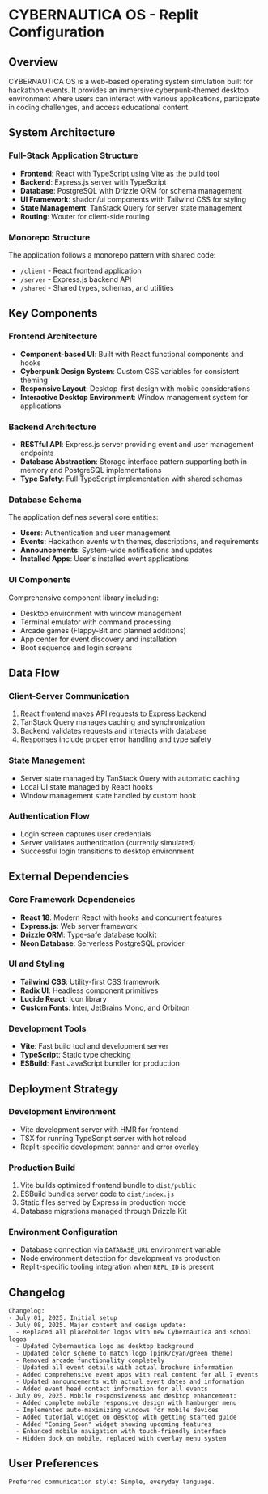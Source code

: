 # CYBERNAUTICA OS - Replit Configuration

## Overview

CYBERNAUTICA OS is a web-based operating system simulation built for hackathon events. It provides an immersive cyberpunk-themed desktop environment where users can interact with various applications, participate in coding challenges, and access educational content.

## System Architecture

### Full-Stack Application Structure
- **Frontend**: React with TypeScript using Vite as the build tool
- **Backend**: Express.js server with TypeScript
- **Database**: PostgreSQL with Drizzle ORM for schema management
- **UI Framework**: shadcn/ui components with Tailwind CSS for styling
- **State Management**: TanStack Query for server state management
- **Routing**: Wouter for client-side routing

### Monorepo Structure
The application follows a monorepo pattern with shared code:
- `/client` - React frontend application
- `/server` - Express.js backend API
- `/shared` - Shared types, schemas, and utilities

## Key Components

### Frontend Architecture
- **Component-based UI**: Built with React functional components and hooks
- **Cyberpunk Design System**: Custom CSS variables for consistent theming
- **Responsive Layout**: Desktop-first design with mobile considerations
- **Interactive Desktop Environment**: Window management system for applications

### Backend Architecture
- **RESTful API**: Express.js server providing event and user management endpoints
- **Database Abstraction**: Storage interface pattern supporting both in-memory and PostgreSQL implementations
- **Type Safety**: Full TypeScript implementation with shared schemas

### Database Schema
The application defines several core entities:
- **Users**: Authentication and user management
- **Events**: Hackathon events with themes, descriptions, and requirements
- **Announcements**: System-wide notifications and updates
- **Installed Apps**: User's installed event applications

### UI Components
Comprehensive component library including:
- Desktop environment with window management
- Terminal emulator with command processing
- Arcade games (Flappy-Bit and planned additions)
- App center for event discovery and installation
- Boot sequence and login screens

## Data Flow

### Client-Server Communication
1. React frontend makes API requests to Express backend
2. TanStack Query manages caching and synchronization
3. Backend validates requests and interacts with database
4. Responses include proper error handling and type safety

### State Management
- Server state managed by TanStack Query with automatic caching
- Local UI state managed by React hooks
- Window management state handled by custom hook

### Authentication Flow
- Login screen captures user credentials
- Server validates authentication (currently simulated)
- Successful login transitions to desktop environment

## External Dependencies

### Core Framework Dependencies
- **React 18**: Modern React with hooks and concurrent features
- **Express.js**: Web server framework
- **Drizzle ORM**: Type-safe database toolkit
- **Neon Database**: Serverless PostgreSQL provider

### UI and Styling
- **Tailwind CSS**: Utility-first CSS framework
- **Radix UI**: Headless component primitives
- **Lucide React**: Icon library
- **Custom Fonts**: Inter, JetBrains Mono, and Orbitron

### Development Tools
- **Vite**: Fast build tool and development server
- **TypeScript**: Static type checking
- **ESBuild**: Fast JavaScript bundler for production

## Deployment Strategy

### Development Environment
- Vite development server with HMR for frontend
- TSX for running TypeScript server with hot reload
- Replit-specific development banner and error overlay

### Production Build
1. Vite builds optimized frontend bundle to `dist/public`
2. ESBuild bundles server code to `dist/index.js`
3. Static files served by Express in production mode
4. Database migrations managed through Drizzle Kit

### Environment Configuration
- Database connection via `DATABASE_URL` environment variable
- Node environment detection for development vs production
- Replit-specific tooling integration when `REPL_ID` is present

## Changelog

```
Changelog:
- July 01, 2025. Initial setup
- July 08, 2025. Major content and design update:
  - Replaced all placeholder logos with new Cybernautica and school logos
  - Updated Cybernautica logo as desktop background
  - Updated color scheme to match logo (pink/cyan/green theme)
  - Removed arcade functionality completely
  - Updated all event details with actual brochure information
  - Added comprehensive event apps with real content for all 7 events
  - Updated announcements with actual event dates and information
  - Added event head contact information for all events
- July 09, 2025. Mobile responsiveness and desktop enhancement:
  - Added complete mobile responsive design with hamburger menu
  - Implemented auto-maximizing windows for mobile devices
  - Added tutorial widget on desktop with getting started guide
  - Added "Coming Soon" widget showing upcoming features
  - Enhanced mobile navigation with touch-friendly interface
  - Hidden dock on mobile, replaced with overlay menu system
```

## User Preferences

```
Preferred communication style: Simple, everyday language.
```